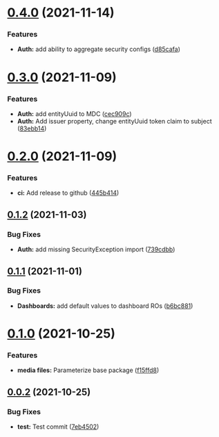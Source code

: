 # [0.4.0](https://github.com/crud-studio/feature-depot/compare/v0.3.0...v0.4.0) (2021-11-14)


### Features

* **Auth:** add ability to aggregate security configs ([d85cafa](https://github.com/crud-studio/feature-depot/commit/d85cafa78fc0601c4f4c6ad5f28c9c3711ece86e))

# [0.3.0](https://github.com/crud-studio/feature-depot/compare/v0.2.0...v0.3.0) (2021-11-09)


### Features

* **Auth:** add entityUuid to MDC ([cec909c](https://github.com/crud-studio/feature-depot/commit/cec909c1dd690e29baea69ddfac52ba8eec62330))
* **Auth:** Add issuer property, change entityUuid token claim to subject ([83ebb14](https://github.com/crud-studio/feature-depot/commit/83ebb14a7e433a3ae1b91a42a7a62ab46377b85f))

# [0.2.0](https://github.com/crud-studio/feature-depot/compare/v0.1.2...v0.2.0) (2021-11-09)


### Features

* **ci:** Add release to github ([445b414](https://github.com/crud-studio/feature-depot/commit/445b414f29cd6e68b4594bc27da9d54d6ed17af7))

## [0.1.2](https://github.com/crud-studio/feature-depot/compare/v0.1.1...v0.1.2) (2021-11-03)


### Bug Fixes

* **Auth:** add missing SecurityException import ([739cdbb](https://github.com/crud-studio/feature-depot/commit/739cdbb72ded10382a69e96f126d7a746eb7535d))

## [0.1.1](https://github.com/crud-studio/feature-depot/compare/v0.1.0...v0.1.1) (2021-11-01)


### Bug Fixes

* **Dashboards:** add default values to dashboard ROs ([b6bc881](https://github.com/crud-studio/feature-depot/commit/b6bc88144ce41ccfecf3b44762b22817360dfe8f))

# [0.1.0](https://github.com/crud-studio/feature-depot/compare/v0.0.1...v0.1.0) (2021-10-25)


### Features

* **media files:** Parameterize base package ([f15ffd8](https://github.com/crud-studio/feature-depot/commit/f15ffd81f67cd7f413420393e3eaa09b0e9c4fda))

## [0.0.2](https://github.com/crud-studio/feature-depot/compare/v0.0.1...v0.0.2) (2021-10-25)


### Bug Fixes

* **test:** Test commit ([7eb4502](https://github.com/crud-studio/feature-depot/commit/7eb4502bb86af784a0f1216c08d70013fe65ec63))
